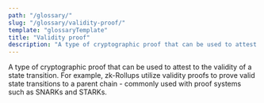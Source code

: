 ```yaml
---
path: "/glossary/"
slug: "/glossary/validity-proof/"
template: "glossaryTemplate"
title: "Validity proof"
description: "A type of cryptographic proof that can be used to attest to the validity of a state transition."
---
```


A type of cryptographic proof that can be used to attest to the validity of a state transition. For example, zk-Rollups utilize validity proofs to prove valid state transitions to a parent chain - commonly used with proof systems such as SNARKs and STARKs.